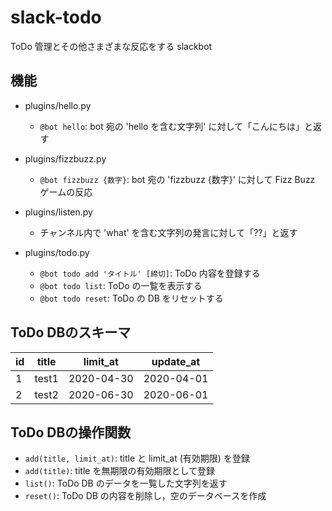 # slack-todo
ToDo 管理とその他さまざまな反応をする slackbot

## 機能
* plugins/hello.py
  - `@bot hello`: bot 宛の 'hello を含む文字列' に対して「こんにちは」と返す

* plugins/fizzbuzz.py
  - `@bot fizzbuzz {数字}`: bot 宛の 'fizzbuzz {数字}' に対して Fizz Buzz ゲームの反応

* plugins/listen.py
  - チャンネル内で 'what' を含む文字列の発言に対して「??」と返す

* plugins/todo.py
  - `@bot todo add 'タイトル' [締切]`: ToDo 内容を登録する
  - `@bot todo list`: ToDo の一覧を表示する
  - `@bot todo reset`: ToDo の DB をリセットする

## ToDo DBのスキーマ
| id | title | limit_at   | update_at  |
|----|-------|------------|------------|
|  1 | test1 | 2020-04-30 | 2020-04-01 |
|  2 | test2 | 2020-06-30 | 2020-06-01 |

## ToDo DBの操作関数
* `add(title, limit_at)`: title と limit_at (有効期限) を登録
* `add(title)`: title を無期限の有効期限として登録
* `list()`: ToDo DB のデータを一覧した文字列を返す
* `reset()`: ToDo DB の内容を削除し，空のデータベースを作成
